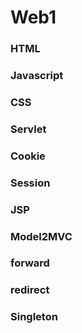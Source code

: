 # Web1
### HTML
### Javascript
### CSS
### Servlet
### Cookie
### Session
### JSP
### Model2MVC
### forward
### redirect
### Singleton
